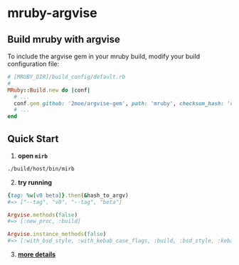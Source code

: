 # mruby-argvise

## Build mruby with argvise

To include the argvise gem in your mruby build, modify your build configuration file:

```ruby
# [MRUBY_DIR]/build_config/default.rb
#
MRuby::Build.new do |conf|
  # ...
  conf.gem github: '2moe/argvise-gem', path: 'mruby', checksum_hash: 'c6be78fa86a7b19abbfb647cb7c2152a62e78ffd'
  # ...
end
```

## Quick Start

1. **open `mirb`**

```sh
./build/host/bin/mirb
```

2. **try running**

```ruby
{tag: %w[v0 beta]}.then(&hash_to_argv)
#=> ["--tag", "v0", "--tag", "beta"]

Argvise.methods(false)
#=> [:new_proc, :build]

Argvise.instance_methods(false)
#=> [:with_bsd_style, :with_kebab_case_flags, :build, :bsd_style, :kebab_case_flags, :bsd_style=, :kebab_case_flags=]
```

3. [**more details**](../docs/Readme.md)
